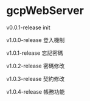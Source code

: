 # gcpWebServer

v0.0.1-release
init

v1.0.0-release
登入機制

v1.0.1-release
忘記密碼

v1.0.2-release
密碼修改

v1.0.3-release
契約修改

v1.0.4-release
帳務功能